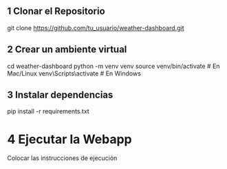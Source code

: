 ## 1 Clonar el Repositorio

git clone https://github.com/tu_usuario/weather-dashboard.git

## 2 Crear un ambiente virtual
cd weather-dashboard
python -m venv venv
source venv/bin/activate  # En Mac/Linux
venv\Scripts\activate  # En Windows

## 3 Instalar dependencias
pip install -r requirements.txt

# 4 Ejecutar la Webapp
Colocar las instrucciones de ejecución